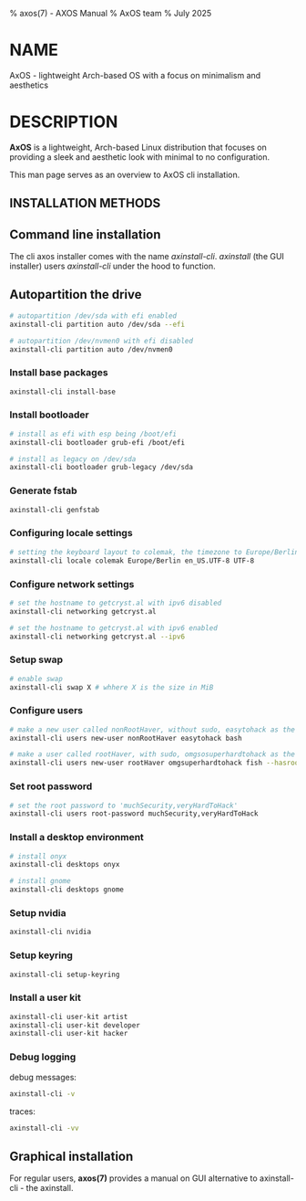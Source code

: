 % axos(7) - AXOS Manual
% AxOS team
% July 2025

# NAME

AxOS - lightweight Arch-based OS with a focus on minimalism and aesthetics

# DESCRIPTION

**AxOS** is a lightweight, Arch-based Linux distribution that focuses on providing a sleek and aesthetic look with minimal to no configuration.

This man page serves as an overview to AxOS cli installation.

## INSTALLATION METHODS

## Command line installation

The cli axos installer comes with the name _axinstall-cli_. _axinstall_ (the GUI installer) users _axinstall-cli_ under the hood to function.

## Autopartition the drive

```bash
# autopartition /dev/sda with efi enabled
axinstall-cli partition auto /dev/sda --efi

# autopartition /dev/nvmen0 with efi disabled
axinstall-cli partition auto /dev/nvmen0
```

### Install base packages

```bash
axinstall-cli install-base
```

### Install bootloader

```bash
# install as efi with esp being /boot/efi
axinstall-cli bootloader grub-efi /boot/efi

# install as legacy on /dev/sda
axinstall-cli bootloader grub-legacy /dev/sda
```

### Generate fstab

```bash
axinstall-cli genfstab
```

### Configuring locale settings

```bash
# setting the keyboard layout to colemak, the timezone to Europe/Berlin and set en_US.UTF-8 as the locale
axinstall-cli locale colemak Europe/Berlin en_US.UTF-8 UTF-8
```

### Configure network settings

```bash
# set the hostname to getcryst.al with ipv6 disabled
axinstall-cli networking getcryst.al

# set the hostname to getcryst.al with ipv6 enabled
axinstall-cli networking getcryst.al --ipv6
```

### Setup swap

```bash
# enable swap
axinstall-cli swap X # whhere X is the size in MiB
```

### Configure users

```bash
# make a new user called nonRootHaver, without sudo, easytohack as the password and bash as the default shell
axinstall-cli users new-user nonRootHaver easytohack bash

# make a user called rootHaver, with sudo, omgsosuperhardtohack as the password and fish as the default shell
axinstall-cli users new-user rootHaver omgsuperhardtohack fish --hasroot
```

### Set root password

```bash
# set the root password to 'muchSecurity,veryHardToHack'
axinstall-cli users root-password muchSecurity,veryHardToHack
```

### Install a desktop environment

```bash
# install onyx
axinstall-cli desktops onyx

# install gnome
axinstall-cli desktops gnome
```

### Setup nvidia

```bash
axinstall-cli nvidia
```

### Setup keyring

```bash
axinstall-cli setup-keyring
```

### Install a user kit

```bash
axinstall-cli user-kit artist
axinstall-cli user-kit developer
axinstall-cli user-kit hacker
```

### Debug logging

debug messages:

```bash
axinstall-cli -v
```

traces:

```bash
axinstall-cli -vv
```

## Graphical installation

For regular users, **axos(7)** provides a manual on GUI alternative to axinstall-cli - the axinstall.
